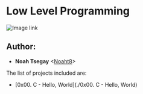 # Low Level Programming

![Image link](https://icongr.am/devicon/c-original.svg?size=500&color=currentColor)


## Author:
* **Noah Tsegay** <[Noaht8](https://github.com/Noaht8)>

The list of projects included are:

* [0x00. C - Hello, World](./0x00. C - Hello, World)
